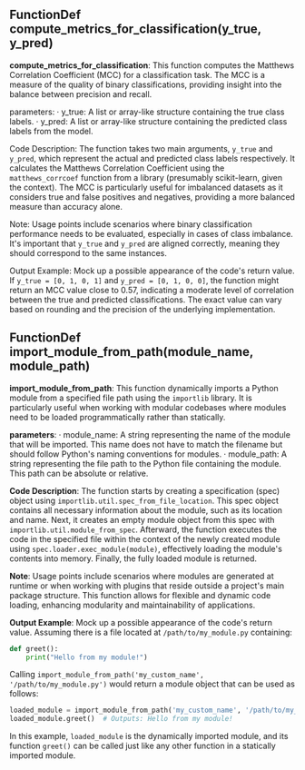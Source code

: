 ## FunctionDef compute_metrics_for_classification(y_true, y_pred)
**compute_metrics_for_classification**: This function computes the Matthews Correlation Coefficient (MCC) for a classification task. The MCC is a measure of the quality of binary classifications, providing insight into the balance between precision and recall.

parameters:
· y_true: A list or array-like structure containing the true class labels.
· y_pred: A list or array-like structure containing the predicted class labels from the model.

Code Description: The function takes two main arguments, `y_true` and `y_pred`, which represent the actual and predicted class labels respectively. It calculates the Matthews Correlation Coefficient using the `matthews_corrcoef` function from a library (presumably scikit-learn, given the context). The MCC is particularly useful for imbalanced datasets as it considers true and false positives and negatives, providing a more balanced measure than accuracy alone.

Note: Usage points include scenarios where binary classification performance needs to be evaluated, especially in cases of class imbalance. It's important that `y_true` and `y_pred` are aligned correctly, meaning they should correspond to the same instances.

Output Example: Mock up a possible appearance of the code's return value.
If `y_true = [0, 1, 0, 1]` and `y_pred = [0, 1, 0, 0]`, the function might return an MCC value close to 0.57, indicating a moderate level of correlation between the true and predicted classifications. The exact value can vary based on rounding and the precision of the underlying implementation.
## FunctionDef import_module_from_path(module_name, module_path)
**import_module_from_path**: This function dynamically imports a Python module from a specified file path using the `importlib` library. It is particularly useful when working with modular codebases where modules need to be loaded programmatically rather than statically.

**parameters**:
· module_name: A string representing the name of the module that will be imported. This name does not have to match the filename but should follow Python's naming conventions for modules.
· module_path: A string representing the file path to the Python file containing the module. This path can be absolute or relative.

**Code Description**: The function starts by creating a specification (spec) object using `importlib.util.spec_from_file_location`. This spec object contains all necessary information about the module, such as its location and name. Next, it creates an empty module object from this spec with `importlib.util.module_from_spec`. Afterward, the function executes the code in the specified file within the context of the newly created module using `spec.loader.exec_module(module)`, effectively loading the module's contents into memory. Finally, the fully loaded module is returned.

**Note**: Usage points include scenarios where modules are generated at runtime or when working with plugins that reside outside a project's main package structure. This function allows for flexible and dynamic code loading, enhancing modularity and maintainability of applications.

**Output Example**: Mock up a possible appearance of the code's return value.
Assuming there is a file located at `/path/to/my_module.py` containing:
```python
def greet():
    print("Hello from my module!")
```
Calling `import_module_from_path('my_custom_name', '/path/to/my_module.py')` would return a module object that can be used as follows:
```python
loaded_module = import_module_from_path('my_custom_name', '/path/to/my_module.py')
loaded_module.greet()  # Outputs: Hello from my module!
```
In this example, `loaded_module` is the dynamically imported module, and its function `greet()` can be called just like any other function in a statically imported module.
